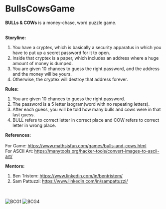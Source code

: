 # BullsCowsGame
<b>BULLs & COWs</b> is a money-chase, word puzzle game.<br><br>

<b>Storyline:</b><br>
 1. You have a cryptex, which is basically a security apparatus in which you have to put up a secret password for it to open.<br>
 2. Inside that cryptex is a paper, which includes an address where a huge amount of money is dumped.<br>
 3. You are given 10 chances to guess the right password, and the address and the money will be yours.<br>
 4. Otherwise, the cryptex will destroy that address forever.<br>
 
<b>Rules:</b><br>
  1. You are given 10 chances to guess the right password.
  2. The password is a 5 letter isogram(word with no repeating letters).
  3. After each guess, you will be told how many bulls and cows were in that last guess.
  4. BULL refers to correct letter in correct place and COW refers to correct letter in wrong place.
  
<b>References:</b><br><br>
For Game: https://www.mathsisfun.com/games/bulls-and-cows.html<br>
For ASCII Art: https://manytools.org/hacker-tools/convert-images-to-ascii-art/<br>

<b>Mentors:</b><br>
  1. Ben Tristem: https://www.linkedin.com/in/bentristem/
  2. Sam Pattuzzi: https://www.linkedin.com/in/sampattuzzi/<br><br><br>

![BCG1](https://user-images.githubusercontent.com/38323906/88545246-591c6300-d038-11ea-8e1a-c410540036ee.PNG)
![BCG4](https://user-images.githubusercontent.com/38323906/88545257-5d488080-d038-11ea-9732-7f983158b61a.PNG)
